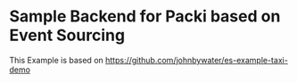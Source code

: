 # Sample Backend for Packi based on Event Sourcing

This Example is based on https://github.com/johnbywater/es-example-taxi-demo